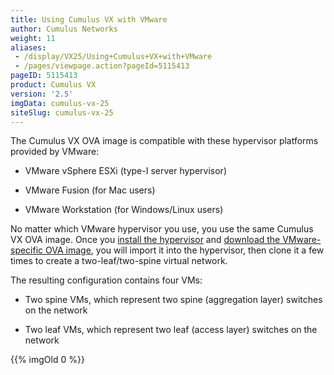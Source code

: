 ```yaml
---
title: Using Cumulus VX with VMware
author: Cumulus Networks
weight: 11
aliases:
 - /display/VX25/Using+Cumulus+VX+with+VMware
 - /pages/viewpage.action?pageId=5115413
pageID: 5115413
product: Cumulus VX
version: '2.5'
imgData: cumulus-vx-25
siteSlug: cumulus-vx-25
---
```

The Cumulus VX OVA image is compatible with these hypervisor platforms
provided by VMware:

  - VMware vSphere ESXi (type-I server hypervisor)

  - VMware Fusion (for Mac users)

  - VMware Workstation (for Windows/Linux users)

No matter which VMware hypervisor you use, you use the same Cumulus VX
OVA image. Once you [install the
hypervisor](https://my.vmware.com/web/vmware/downloads) and [download
the VMware-specific OVA
image](https://cumulusnetworks.com/cumulus-vx/download/), you will
import it into the hypervisor, then clone it a few times to create a
two-leaf/two-spine virtual network.

The resulting configuration contains four VMs:

  - Two spine VMs, which represent two spine (aggregation layer)
    switches on the network

  - Two leaf VMs, which represent two leaf (access layer) switches on
    the network

{{% imgOld 0 %}}

<article id="html-search-results" class="ht-content" style="display: none;">

</article>

<footer id="ht-footer">

</footer>

